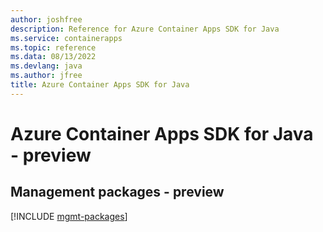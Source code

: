 ```yaml
---
author: joshfree
description: Reference for Azure Container Apps SDK for Java
ms.service: containerapps
ms.topic: reference
ms.data: 08/13/2022
ms.devlang: java
ms.author: jfree
title: Azure Container Apps SDK for Java
---
```

# Azure Container Apps SDK for Java - preview

## Management packages - preview
[!INCLUDE [mgmt-packages](container-apps-mgmt-index.md)]